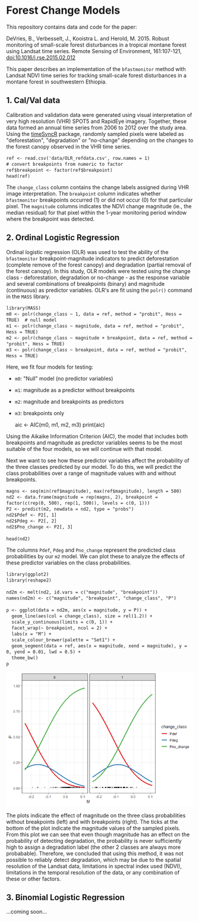 Forest Change Models
====================

This repository contains data and code for the paper:

DeVries, B., Verbesselt, J., Kooistra L. and Herold, M. 2015. Robust
monitoring of small-scale forest disturbances in a tropical montane
forest using Landsat time series. Remote Sensing of Environment,
161:107-121,
[doi:10.1016/j.rse.2015.02.012](https://doi.org/10.1016/j.rse.2015.02.012)

This paper describes an implementation of the `bfastmonitor` method with
Landsat NDVI time series for tracking small-scale forest disturbances in
a montane forest in southwestern Ethiopia.

## 1. Cal/Val data

Calibration and validation data were generated using visual
interpretation of very high resolution (VHR) SPOT5 and RapidEye imagery.
Together, these data formed an annual time series from 2006 to 2012 over
the study area. Using the
[timeSyncR](https://github.com/bendv/timeSyncR) package, randomly
sampled pixels were labeled as "deforestation", "degradation" or
"no-change" depending on the changes to the forest canopy observed in
the VHR time series.

    ref <- read.csv('data/OLR_refdata.csv', row.names = 1)
    # convert breakpoints from numeric to factor
    ref$breakpoint <- factor(ref$breakpoint)
    head(ref)


The `change_class` column contains the change labels assigned during VHR
image interpretation. The `breakpoint` column indicates whether
`bfastmonitor` breakpoints occurred (1) or did not occur (0) for that
particular pixel. The `magnitude` columns indicates the NDVI change
magnitude (ie., the median residual) for that pixel within the 1-year
monitoring period window where the breakpoint was detected.

## 2. Ordinal Logistic Regression

Ordinal logistic regression (OLR) was used to test the ability of the
`bfastmonitor` breakpoint-magnitude indicators to predict deforestation
(complete remove of the forest canopy) and degradation (partial removal
of the forest canopy). In this study, OLR models were tested using the
change class - deforestation, degradation or no-change - as the response
variable and several combinations of breakpoints (binary) and magnitude
(continuous) as predictor variables. OLR's are fit using the `polr()`
command in the `MASS` library.

    library(MASS)
    m0 <- polr(change_class ~ 1, data = ref, method = "probit", Hess = TRUE)  # null model
    m1 <- polr(change_class ~ magnitude, data = ref, method = "probit", Hess = TRUE)
    m2 <- polr(change_class ~ magnitude + breakpoint, data = ref, method = "probit", Hess = TRUE)
    m3 <- polr(change_class ~ breakpoint, data = ref, method = "probit", Hess = TRUE)

Here, we fit four models for testing:  
- `m0`: "Null" model (no predictor variables)  
- `m1`: magnitude as a predictor without breakpoints  
- `m2`: magnitude and breakpoints as predictors  
- `m3`: breakpoints only  


    aic <- AIC(m0, m1, m2, m3)
    print(aic)

Using the Aikaike Information Criterion (AIC), the model that includes
both breakpoints and magnitude as predictor variables seems to be the
most suitable of the four models, so we will continue with that model.

Next we want to see how these predictor variables affect the probability
of the three classes predicted by our model. To do this, we will predict
the class probabilities over a range of magnitude values with and
without breakpoints.

    magns <- seq(min(ref$magnitude), max(ref$magnitude), length = 500)
    nd2 <- data.frame(magnitude = rep(magns, 2), breakpoint = factor(c(rep(0, 500), rep(1, 500)), levels = c(0, 1)))
    P2 <- predict(m2, newdata = nd2, type = "probs")
    nd2$Pdef <- P2[, 1]
    nd2$Pdeg <- P2[, 2]
    nd2$Pno_change <- P2[, 3]

    head(nd2)

The columns `Pdef`, `Pdeg` and `Pno_change` represent the predicted
class probabilities by our `m2` model. We can plot these to analyze the
effects of these predictor variables on the class probabilities.

    library(ggplot2)
    library(reshape2)

    nd2m <- melt(nd2, id.vars = c("magnitude", "breakpoint"))
    names(nd2m) <- c("magnitude", "breakpoint", "change_class", "P")

    p <- ggplot(data = nd2m, aes(x = magnitude, y = P)) +
      geom_line(aes(col = change_class), size = rel(1.2)) +
      scale_y_continuous(limits = c(0, 1)) +
      facet_wrap(~ breakpoint, ncol = 2) +
      labs(x = "M") +
      scale_colour_brewer(palette = "Set1") +
      geom_segment(data = ref, aes(x = magnitude, xend = magnitude), y = 0, yend = 0.01, lwd = 0.5) +
      theme_bw()
    p

![](README_files/figure-markdown_strict/OLR_plots-1.png)

The plots indicate the effect of magnitude on the three class
probabilities without breakpoints (left) and with breakpoints (right).
The ticks at the bottom of the plot indicate the magnitude values of the
sampled pixels. From this plot we can see that even though magnitude has
an effect on the probability of detecting degradation, the probability
is never sufficiently high to assign a degradation label (the other 2
classes are always more probabable). Therefore, we concluded that using
this method, it was not possible to reliably detect degradation, which
may be due to the spatial resolution of the Landsat data, limitations in
spectral index used (NDVI), limitations in the temporal resolution of
the data, or any combination of these or other factors.

## 3. Binomial Logistic Regression

...coming soon...


